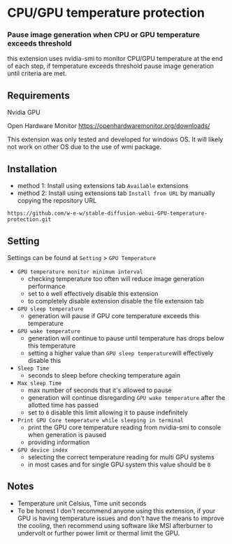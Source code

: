 # CPU/GPU temperature protection
### Pause image generation when CPU or GPU temperature exceeds threshold
this extension uses nvidia-smi to monitor CPU/GPU temperature at the end of each step, if temperature exceeds threshold pause image generation until criteria are met.

## Requirements
Nvidia GPU

Open Hardware Monitor
https://openhardwaremonitor.org/downloads/ 

This extension was only tested and developed for windows OS. It will likely not work on other OS due to the use of wmi package.

## Installation
- method 1: Install using extensions tab `Available` extensions
- method 2: Install using extensions tab `Install from URL` by manually copying the repository URL
```
https://github.com/w-e-w/stable-diffusion-webui-GPU-temperature-protection.git
```

## Setting
Settings can be found at `Setting` > `GPU Temperature`

- `GPU temperature monitor minimum interval`
    - checking temperature too often will reduce image generation performance
    - set to `0` well effectively disable this extension
    - to completely disable extension disable the file extension tab
- `GPU sleep temperature`
    - generation will pause if GPU core temperature exceeds this temperature
- `GPU wake temperature`
    - generation will continue to pause until temperature has drops below this temperature 
    - setting a higher value than `GPU sleep temperature`will effectively disable this
- `Sleep Time`
    - seconds to sleep before checking temperature again
- `Max sleep Time` 
    - max number of seconds that it's allowed to pause
    - generation will continue disregarding `GPU wake temperature` after the allotted time has passed
    - set to `0` disable this limit allowing it to pause indefinitely
- `Print GPU Core temperature while sleeping in terminal`
    - print the GPU core temperature reading from nvidia-smi to console when generation is paused
    - providing information
- `GPU device index`
    - selecting the correct temperature reading for multi GPU systems
    - in most cases and for single GPU system this value should be `0`

## Notes
- Temperature unit Celsius, Time unit seconds
- To be honest I don't recommend anyone using this extension, if your GPU is having temperature issues and don't have the means to improve the cooling, then recommend using software like MSI afterburner to undervolt or further power limit or thermal limit the GPU.
